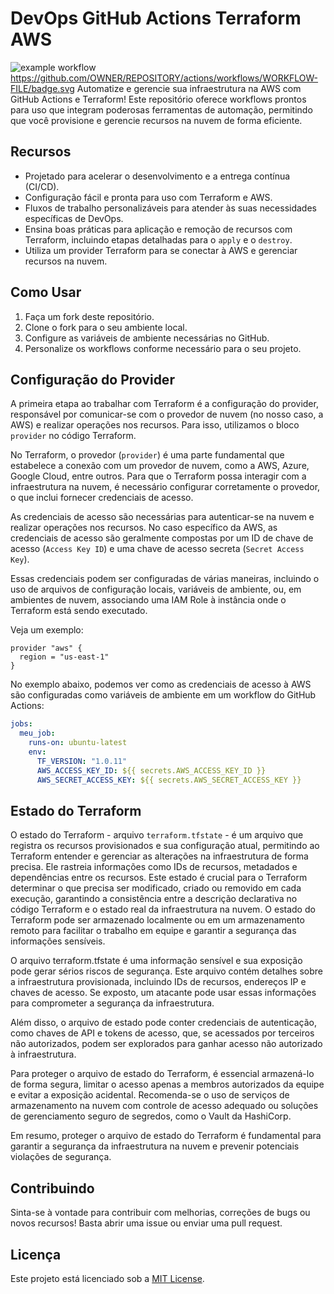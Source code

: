 # DevOps GitHub Actions Terraform AWS
![example workflow](https://github.com/github/docs/actions/workflows/main.yml/badge.svg)
https://github.com/OWNER/REPOSITORY/actions/workflows/WORKFLOW-FILE/badge.svg
Automatize e gerencie sua infraestrutura na AWS com GitHub Actions e Terraform! Este repositório oferece workflows prontos para uso que integram poderosas ferramentas de automação, permitindo que você provisione e gerencie recursos na nuvem de forma eficiente.

## Recursos

- Projetado para acelerar o desenvolvimento e a entrega contínua (CI/CD).
- Configuração fácil e pronta para uso com Terraform e AWS.
- Fluxos de trabalho personalizáveis para atender às suas necessidades específicas de DevOps.
- Ensina boas práticas para aplicação e remoção de recursos com Terraform, incluindo etapas detalhadas para o `apply` e o `destroy`.
- Utiliza um provider Terraform para se conectar à AWS e gerenciar recursos na nuvem.

## Como Usar

1. Faça um fork deste repositório.
2. Clone o fork para o seu ambiente local.
3. Configure as variáveis de ambiente necessárias no GitHub.
4. Personalize os workflows conforme necessário para o seu projeto.

## Configuração do Provider

A primeira etapa ao trabalhar com Terraform é a configuração do provider, responsável por comunicar-se com o provedor de nuvem (no nosso caso, a AWS) e realizar operações nos recursos. Para isso, utilizamos o bloco `provider` no código Terraform. 

No Terraform, o provedor (`provider`) é uma parte fundamental que estabelece a conexão com um provedor de nuvem, como a AWS, Azure, Google Cloud, entre outros. Para que o Terraform possa interagir com a infraestrutura na nuvem, é necessário configurar corretamente o provedor, o que inclui fornecer credenciais de acesso.

As credenciais de acesso são necessárias para autenticar-se na nuvem e realizar operações nos recursos. No caso específico da AWS, as credenciais de acesso são geralmente compostas por um ID de chave de acesso (`Access Key ID`) e uma chave de acesso secreta (`Secret Access Key`).

Essas credenciais podem ser configuradas de várias maneiras, incluindo o uso de arquivos de configuração locais, variáveis de ambiente, ou, em ambientes de nuvem, associando uma IAM Role à instância onde o Terraform está sendo executado.

Veja um exemplo:

```hcl
provider "aws" {
  region = "us-east-1"
}
```
No exemplo abaixo, podemos ver como as credenciais de acesso à AWS são configuradas como variáveis de ambiente em um workflow do GitHub Actions:

```yaml
jobs:
  meu_job:
    runs-on: ubuntu-latest
    env:
      TF_VERSION: "1.0.11"
      AWS_ACCESS_KEY_ID: ${{ secrets.AWS_ACCESS_KEY_ID }}
      AWS_SECRET_ACCESS_KEY: ${{ secrets.AWS_SECRET_ACCESS_KEY }}

```

## Estado do Terraform

O estado do Terraform - arquivo `terraform.tfstate` - é um arquivo que registra os recursos provisionados e sua configuração atual, permitindo ao Terraform entender e gerenciar as alterações na infraestrutura de forma precisa. Ele rastreia informações como IDs de recursos, metadados e dependências entre os recursos. Este estado é crucial para o Terraform determinar o que precisa ser modificado, criado ou removido em cada execução, garantindo a consistência entre a descrição declarativa no código Terraform e o estado real da infraestrutura na nuvem. O estado do Terraform pode ser armazenado localmente ou em um armazenamento remoto para facilitar o trabalho em equipe e garantir a segurança das informações sensíveis.

O arquivo terraform.tfstate é uma informação sensível e sua exposição pode gerar sérios riscos de segurança. Este arquivo contém detalhes sobre a infraestrutura provisionada, incluindo IDs de recursos, endereços IP e chaves de acesso. Se exposto, um atacante pode usar essas informações para comprometer a segurança da infraestrutura.

Além disso, o arquivo de estado pode conter credenciais de autenticação, como chaves de API e tokens de acesso, que, se acessados por terceiros não autorizados, podem ser explorados para ganhar acesso não autorizado à infraestrutura.

Para proteger o arquivo de estado do Terraform, é essencial armazená-lo de forma segura, limitar o acesso apenas a membros autorizados da equipe e evitar a exposição acidental. Recomenda-se o uso de serviços de armazenamento na nuvem com controle de acesso adequado ou soluções de gerenciamento seguro de segredos, como o Vault da HashiCorp.

Em resumo, proteger o arquivo de estado do Terraform é fundamental para garantir a segurança da infraestrutura na nuvem e prevenir potenciais violações de segurança.

## Contribuindo

Sinta-se à vontade para contribuir com melhorias, correções de bugs ou novos recursos! Basta abrir uma issue ou enviar uma pull request.

## Licença

Este projeto está licenciado sob a [MIT License](LICENSE).
